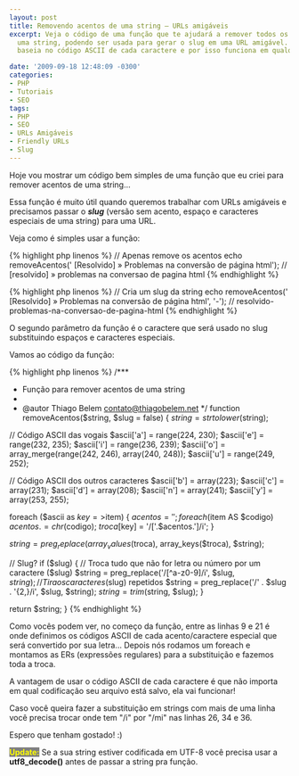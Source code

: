 ```yaml
---
layout: post
title: Removendo acentos de uma string – URLs amigáveis
excerpt: Veja o código de uma função que te ajudará a remover todos os acentos de
  uma string, podendo ser usada para gerar o slug em uma URL amigável. A função se
  baseia no código ASCII de cada caractere e por isso funciona em qualquer ambiente.

date: '2009-09-18 12:48:09 -0300'
categories:
- PHP
- Tutoriais
- SEO
tags:
- PHP
- SEO
- URLs Amigáveis
- Friendly URLs
- Slug
---
```

Hoje vou mostrar um código bem simples de uma função que eu criei para remover acentos de uma string...

Essa função é muito útil quando queremos trabalhar com URLs amigáveis e precisamos passar o <em><strong>slug</strong></em> (versão sem acento, espaço e caracteres especiais de uma string) para uma URL.

Veja como é simples usar a função:


{% highlight php linenos %}
// Apenas remove os acentos
echo removeAcentos(' [Resolvido] » Problemas na conversão de página html');
// [resolvido] » problemas na conversao de pagina html
{% endhighlight %}


{% highlight php linenos %}
// Cria um slug da string
echo removeAcentos(' [Resolvido] » Problemas na conversão de página html', '-');
// resolvido-problemas-na-conversao-de-pagina-html
{% endhighlight %}

O segundo parâmetro da função é o caractere que será usado no slug substituindo espaços e caracteres especiais.

Vamos ao código da função:


{% highlight php linenos %}
/***
 * Função para remover acentos de uma string
 *
 * @autor Thiago Belem <contato@thiagobelem.net>
 */
function removeAcentos($string, $slug = false) {
  $string = strtolower($string);

  // Código ASCII das vogais
  $ascii['a'] = range(224, 230);
  $ascii['e'] = range(232, 235);
  $ascii['i'] = range(236, 239);
  $ascii['o'] = array_merge(range(242, 246), array(240, 248));
  $ascii['u'] = range(249, 252);

  // Código ASCII dos outros caracteres
  $ascii['b'] = array(223);
  $ascii['c'] = array(231);
  $ascii['d'] = array(208);
  $ascii['n'] = array(241);
  $ascii['y'] = array(253, 255);

  foreach ($ascii as $key=>$item) {
    $acentos = '';
    foreach ($item AS $codigo) $acentos .= chr($codigo);
    $troca[$key] = '/['.$acentos.']/i';
  }

  $string = preg_replace(array_values($troca), array_keys($troca), $string);

  // Slug?
  if ($slug) {
    // Troca tudo que não for letra ou número por um caractere ($slug)
    $string = preg_replace('/[^a-z0-9]/i', $slug, $string);
    // Tira os caracteres ($slug) repetidos
    $string = preg_replace('/' . $slug . '{2,}/i', $slug, $string);
    $string = trim($string, $slug);
  }

  return $string;
}
{% endhighlight %}

Como vocês podem ver, no começo da função, entre as linhas 9 e 21 é onde definimos os códigos ASCII de cada acento/caractere especial que será convertido por sua letra... Depois nós rodamos um foreach e montamos as ERs (expressões regulares) para a substituição e fazemos toda a troca.

A vantagem de usar o código ASCII de cada caractere é que não importa em qual codificação seu arquivo está salvo, ela vai funcionar!

Caso você queira fazer a substituição em strings com mais de uma linha você precisa trocar onde tem "/i" por "/mi" nas linhas 26, 34 e 36.

Espero que tenham gostado! :)

<strong style="background: gray; color: yellow">Update:</strong> Se a sua string estiver codificada em UTF-8 você precisa usar a <strong>utf8_decode()</strong> antes de passar a string pra função.

